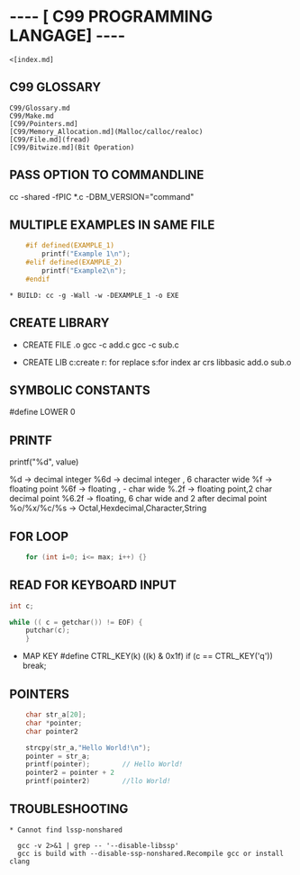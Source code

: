 # ---- [ C99 PROGRAMMING LANGAGE] ----

	<[index.md]

## C99 GLOSSARY
    C99/Glossary.md
    C99/Make.md
    [C99/Pointers.md]
    [C99/Memory_Allocation.md](Malloc/calloc/realoc)
    [C99/File.md](fread)
    [C99/Bitwize.md](Bit Operation)

## PASS OPTION TO COMMANDLINE
   cc -shared -fPIC *.c -DBM_VERSION="command"

## MULTIPLE EXAMPLES IN SAME FILE
```c
	#if defined(EXAMPLE_1)
		printf("Example 1\n");
	#elif defined(EXAMPLE_2)
		printf("Example2\n");
	#endif
```	
	* BUILD: cc -g -Wall -w -DEXAMPLE_1 -o EXE

## CREATE LIBRARY
  * CREATE FILE .o
    gcc -c add.c
    gcc -c sub.c
  
  * CREATE LIB
  	c:create r: for replace s:for index
    ar crs libbasic add.o sub.o

## SYMBOLIC CONSTANTS
  #define LOWER 0

## PRINTF
 printf("%d", value)

 %d 		→ 	decimal integer
 %6d 		→	decimal integer , 6 character wide
 %f 		→	floating point
 %6f		→ 	floating , - char wide
 %.2f		→ 	floating point,2 char decimal point
 %6.2f		→	floating, 6 char wide and 2 after decimal point
 %o/%x/%c/%s	→ 	Octal,Hexdecimal,Character,String

## FOR LOOP
```c
	for (int i=0; i<= max; i++) {}
```
## READ FOR KEYBOARD INPUT 
```c
int c;

while (( c = getchar()) != EOF) {
	putchar(c);
	}
```

* MAP KEY
  #define CTRL_KEY(k) ((k) & 0x1f)
  if (c == CTRL_KEY('q')) break;

## POINTERS
```c
	char str_a[20];
	char *pointer;
	char pointer2

	strcpy(str_a,"Hello World!\n");
	pointer = str_a;
	printf(pointer);		// Hello World!
	pointer2 = pointer + 2
	printf(pointer2)		//llo World!
```

## TROUBLESHOOTING
	* Cannot find lssp-nonshared
		
	  gcc -v 2>&1 | grep -- '--disable-libssp'
	  gcc is build with --disable-ssp-nonshared.Recompile gcc or install clang

